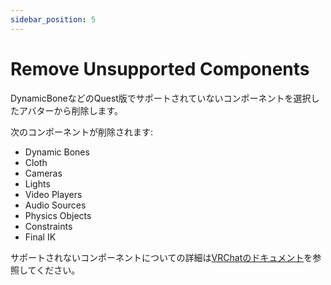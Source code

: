 ```yaml
---
sidebar_position: 5
---
```


# Remove Unsupported Components

DynamicBoneなどのQuest版でサポートされていないコンポーネントを選択したアバターから削除します。

次のコンポーネントが削除されます:
- Dynamic Bones
- Cloth
- Cameras
- Lights
- Video Players
- Audio Sources
- Physics Objects
- Constraints
- Final IK

サポートされないコンポーネントについての詳細は[VRChatのドキュメント](https://creators.vrchat.com/platforms/android/quest-content-limitations/#components)を参照してください。
